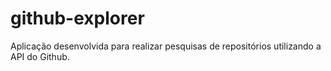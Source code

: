 # github-explorer
Aplicação desenvolvida para realizar pesquisas de repositórios utilizando a API do Github.
